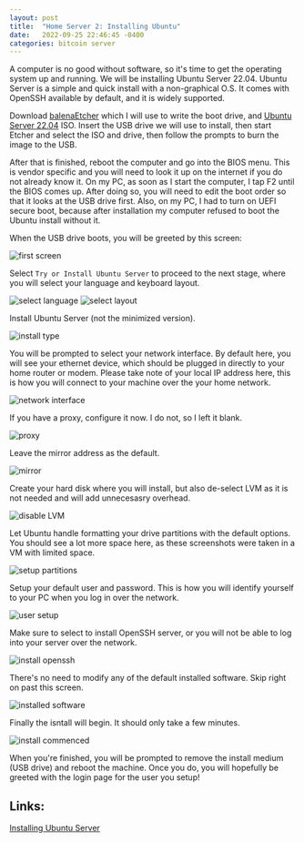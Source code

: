 ```yaml
---
layout: post
title:  "Home Server 2: Installing Ubuntu"
date:   2022-09-25 22:46:45 -0400
categories: bitcoin server
---
```

A computer is no good without software, so it's time to get the operating system up and running. We will be installing Ubuntu Server 22.04. Ubuntu Server is a simple and quick install with a non-graphical O.S. It comes with OpenSSH available by default, and it is widely supported.

Download [balenaEtcher](https://www.balena.io/etcher/) which I will use to write the boot drive, and [Ubuntu Server 22.04](https://ubuntu.com/download/server) ISO. Insert the USB drive we will use to install, then start Etcher and select the ISO and drive, then follow the prompts to burn the image to the USB.

After that is finished, reboot the computer and go into the BIOS menu. This is vendor specific and you will need to look it up on the internet if you do not already know it. On my PC, as soon as I start the computer, I tap F2 until the BIOS comes up. After doing so, you will need to edit the boot order so that it looks at the USB drive first. Also, on my PC, I had to turn on UEFI secure boot, because after installation my computer refused to boot the Ubuntu install without it.

When the USB drive boots, you will be greeted by this screen:

![first screen](/assets/2022-09-25/001.png)

Select `Try or Install Ubuntu Server` to proceed to the next stage, where you will select your language and keyboard layout.

![select language](/assets/2022-09-25/002.png)
![select layout](/assets/2022-09-25/003.png)

Install Ubuntu Server (not the minimized version).

![install type](/assets/2022-09-25/004.png)

You will be prompted to select your network interface. By default here, you will see your ethernet device, which should be plugged in directly to your home router or modem. Please take note of your local IP address here, this is how you will connect to your machine over the your home network.

![network interface](/assets/2022-09-25/005.png)

If you have a proxy, configure it now. I do not, so I left it blank.

![proxy](/assets/2022-09-25/006.png)

Leave the mirror address as the default.

![mirror](/assets/2022-09-25/007.png)

Create your hard disk where you will install, but also de-select LVM as it is not needed and will add unnecesasry overhead.

![disable LVM](/assets/2022-09-25/008.png)

Let Ubuntu handle formatting your drive partitions with the default options. You should see a lot more space here, as these screenshots were taken in a VM with limited space.

![setup partitions](/assets/2022-09-25/009.png)

Setup your default user and password. This is how you will identify yourself to your PC when you log in over the network.

![user setup](/assets/2022-09-25/010.png)

Make sure to select to install OpenSSH server, or you will not be able to log into your server over the network.

![install openssh](/assets/2022-09-25/011.png)

There's no need to modify any of the default installed software. Skip right on past this screen.

![installed software](/assets/2022-09-25/012.png)

Finally the isntall will begin. It should only take a few minutes.

![install commenced](/assets/2022-09-25/013.png)

When you're finished, you will be prompted to remove the install medium (USB drive) and reboot the machine. Once you do, you will hopefully be greeted with the login page for the user you setup!

## Links:

[Installing Ubuntu Server](https://ubuntu.com/tutorials/install-ubuntu-server#1-overview)